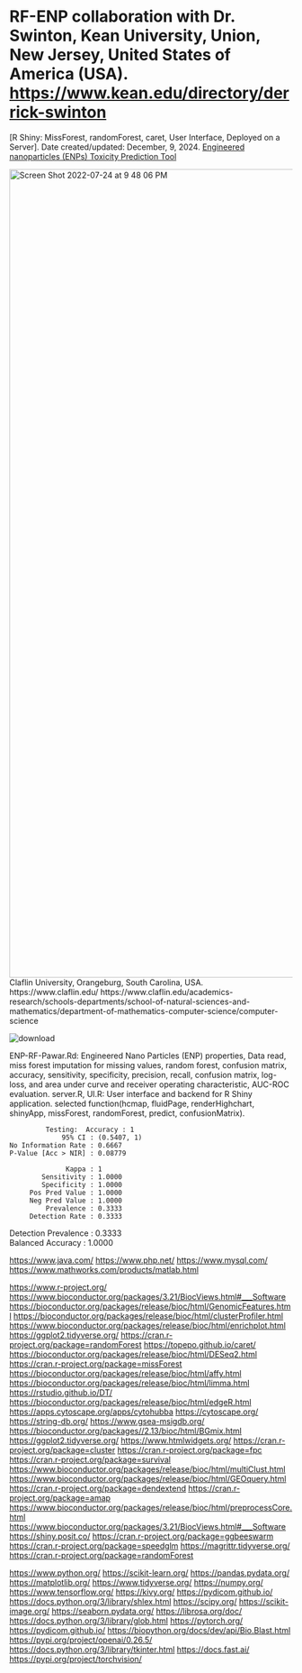 # RF-ENP collaboration with Dr. Swinton, Kean University, Union, New Jersey, United States of America (USA). https://www.kean.edu/directory/derrick-swinton
[R Shiny: MissForest, randomForest, caret, User Interface, Deployed on a Server]. Date created/updated: December, 9, 2024.
[Engineered nanoparticles (ENPs) Toxicity Prediction Tool](https://yalegenomics.shinyapps.io/appenp/)

<img width="1435" alt="Screen Shot 2022-07-24 at 9 48 06 PM" src="https://user-images.githubusercontent.com/25118302/180677770-34e99c57-313b-4feb-8a42-faeb5882f72e.png">
Claflin University, Orangeburg, South Carolina, USA. 
https://www.claflin.edu/
https://www.claflin.edu/academics-research/schools-departments/school-of-natural-sciences-and-mathematics/department-of-mathematics-computer-science/computer-science

![download](https://github.com/user-attachments/assets/27844947-df95-418b-bf39-49b706265f00)

ENP-RF-Pawar.Rd: Engineered Nano Particles (ENP) properties, Data read, miss forest imputation for missing values, random forest, confusion matrix, accuracy, sensitivity, specificity, precision, recall, confusion matrix, log-loss, and area under curve and receiver operating characteristic, AUC-ROC evaluation.
server.R, UI.R: User interface and backend for R Shiny application.
selected function(hcmap, fluidPage, renderHighchart, shinyApp, missForest, randomForest, predict, confusionMatrix).

             Testing:  Accuracy : 1          
                 95% CI : (0.5407, 1)
    No Information Rate : 0.6667     
    P-Value [Acc > NIR] : 0.08779    
                                     
                  Kappa : 1   
            Sensitivity : 1.0000     
            Specificity : 1.0000     
         Pos Pred Value : 1.0000     
         Neg Pred Value : 1.0000     
             Prevalence : 0.3333     
         Detection Rate : 0.3333     
   Detection Prevalence : 0.3333     
      Balanced Accuracy : 1.0000  

https://www.java.com/
https://www.php.net/
https://www.mysql.com/
https://www.mathworks.com/products/matlab.html

https://www.r-project.org/
https://www.bioconductor.org/packages/3.21/BiocViews.html#___Software
https://bioconductor.org/packages/release/bioc/html/GenomicFeatures.html
https://bioconductor.org/packages/release/bioc/html/clusterProfiler.html
https://www.bioconductor.org/packages/release/bioc/html/enrichplot.html
https://ggplot2.tidyverse.org/
https://cran.r-project.org/package=randomForest
https://topepo.github.io/caret/
https://bioconductor.org/packages/release/bioc/html/DESeq2.html
https://cran.r-project.org/package=missForest
https://bioconductor.org/packages/release/bioc/html/affy.html
https://bioconductor.org/packages/release/bioc/html/limma.html
https://rstudio.github.io/DT/
https://bioconductor.org/packages/release/bioc/html/edgeR.html
https://apps.cytoscape.org/apps/cytohubba
https://cytoscape.org/
https://string-db.org/
https://www.gsea-msigdb.org/
https://bioconductor.org/packages//2.13/bioc/html/BGmix.html
https://ggplot2.tidyverse.org/
https://www.htmlwidgets.org/
https://cran.r-project.org/package=cluster
https://cran.r-project.org/package=fpc
https://cran.r-project.org/package=survival
https://www.bioconductor.org/packages/release/bioc/html/multiClust.html
https://www.bioconductor.org/packages/release/bioc/html/GEOquery.html
https://cran.r-project.org/package=dendextend
https://cran.r-project.org/package=amap
https://www.bioconductor.org/packages/release/bioc/html/preprocessCore.html
https://www.bioconductor.org/packages/3.21/BiocViews.html#___Software
https://shiny.posit.co/
https://cran.r-project.org/package=ggbeeswarm
https://cran.r-project.org/package=speedglm
https://magrittr.tidyverse.org/
https://cran.r-project.org/package=randomForest

https://www.python.org/
https://scikit-learn.org/
https://pandas.pydata.org/
https://matplotlib.org/
https://www.tidyverse.org/
https://numpy.org/
https://www.tensorflow.org/
https://kivy.org/
https://pydicom.github.io/
https://docs.python.org/3/library/shlex.html
https://scipy.org/
https://scikit-image.org/
https://seaborn.pydata.org/
https://librosa.org/doc/
https://docs.python.org/3/library/glob.html
https://pytorch.org/
https://pydicom.github.io/
https://biopython.org/docs/dev/api/Bio.Blast.html
https://pypi.org/project/openai/0.26.5/
https://docs.python.org/3/library/tkinter.html
https://docs.fast.ai/
https://pypi.org/project/torchvision/
